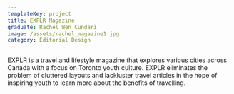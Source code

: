 ```yaml
---
templateKey: project
title: EXPLR Magazine
graduate: Rachel Wen Cundari
image: /assets/rachel_magazine1.jpg
category: Editorial Design
---
```

EXPLR is a travel and lifestyle magazine that explores various cities across Canada with a focus on Toronto youth culture. EXPLR eliminates the problem of cluttered layouts and lackluster travel articles in the hope of inspiring youth to learn more about the benefits of travelling.

